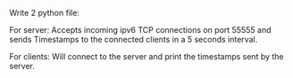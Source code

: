 Write 2 python file:

For server: Accepts incoming ipv6 TCP connections on port 55555 and sends Timestamps to the connected clients in a 5 seconds interval.

For clients: Will connect to the server and print the timestamps sent by the server.
